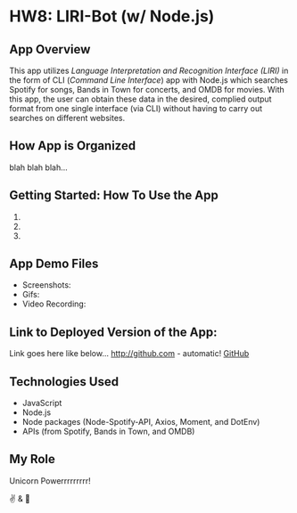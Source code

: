 # HW8: LIRI-Bot (w/ Node.js)

## App Overview
This app utilizes *Language Interpretation and Recognition Interface (LIRI)* in the form of CLI (*Command Line Interface*) app with Node.js which searches Spotify for songs, Bands in Town for concerts, and OMDB for movies.  With this app, the user can obtain these data in the desired, complied output format from one single interface (via CLI) without having to carry out searches on different websites.

## How App is Organized
blah blah blah...

## Getting Started: How To Use the App
1.
2.
3.

## App Demo Files
* Screenshots:
* Gifs:
* Video Recording:

## Link to Deployed Version of the App:
Link goes here like below...
http://github.com - automatic!
[GitHub](http://github.com)

## Technologies Used
* JavaScript
* Node.js
* Node packages (Node-Spotify-API, Axios, Moment, and DotEnv)
* APIs (from Spotify, Bands in Town, and OMDB)

## My Role
Unicorn Powerrrrrrrrr!



:v: & :green_heart:
